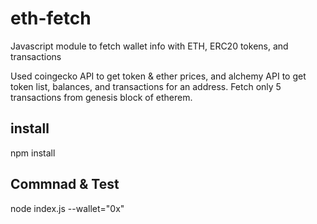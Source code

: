 # eth-fetch
Javascript module to fetch wallet info with ETH, ERC20 tokens, and transactions

Used coingecko API to get token & ether prices, and alchemy API to get token list, balances, and transactions for an address. Fetch only 5 transactions from genesis block of etherem.
## install
npm install
## Commnad & Test
node index.js --wallet="0x"